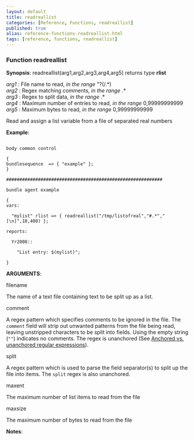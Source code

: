 ```yaml
---
layout: default
title: readreallist
categories: [Reference, Functions, readreallist]
published: true
alias: reference-functions-readreallist.html
tags: [reference, functions, readreallist]
---
```


### Function readreallist

**Synopsis**: readreallist(arg1,arg2,arg3,arg4,arg5) returns type
**rlist**

  
 *arg1* : File name to read, *in the range* "?(/.\*)   
 *arg2* : Regex matching comments, *in the range* .\*   
 *arg3* : Regex to split data, *in the range* .\*   
 *arg4* : Maximum number of entries to read, *in the range*
0,99999999999   
 *arg5* : Maximum bytes to read, *in the range* 0,99999999999   

Read and assign a list variable from a file of separated real numbers

**Example**:  
   

```cf3

body common control

{
bundlesequence  => { "example" };
}

###########################################################

bundle agent example

{     
vars:

  "mylist" rlist => { readreallist("/tmp/listofreal","#.*","[\n]",10,400) };

reports:

  Yr2008::

    "List entry: $(mylist)";

}
```

**ARGUMENTS**:

filename

The name of a text file containing text to be split up as a list.   

comment

A regex pattern which specifies comments to be ignored in the file. The
`comment` field will strip out unwanted patterns from the file being
read, leaving unstripped characters to be split into fields. Using the
empty string (`""`) indicates no comments. The regex is unanchored (See
[Anchored vs. unanchored regular
expressions](#Anchored-vs_002e-unanchored-regular-expressions)).   

split

A regex pattern which is used to parse the field separator(s) to split
up the file into items. The `split` regex is also unanchored.   

maxent

The maximum number of list items to read from the file   

maxsize

The maximum number of bytes to read from the file

**Notes**:  
   
